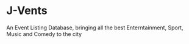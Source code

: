 J-Vents
=======

An Event Listing Database, bringing all the best Enterntainment, Sport, Music and Comedy to the city
